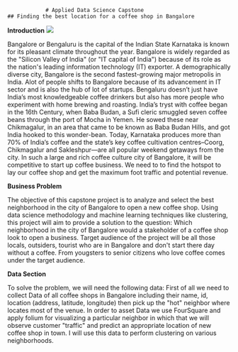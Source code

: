                # Applied Data Science Capstone
    ## Finding the best location for a coffee shop in Bangalore

**Introduction**
![](https://upload.wikimedia.org/wikipedia/commons/thumb/2/23/UB_City_at_night_.jpg/1280px-UB_City_at_night_.jpg)

Bangalore or Bengaluru is the capital of the Indian State Karnataka is known for its pleasant climate throughout the year.
Bangalore is widely regarded as the "Silicon Valley of India" (or "IT capital of India") because of its role as the nation's leading information technology (IT) exporter. A demographically diverse city, Bangalore is the second fastest-growing major metropolis in India.
Alot of people shifts to Bangalore because of its advancement in IT sector and is also the hub of lot of startups. Bengaluru doesn’t just have India’s most knowledgeable coffee drinkers but also has more people who experiment with home brewing and roasting. 
India’s tryst with coffee began in the 16th Century, when Baba Budan, a Sufi cleric smuggled seven coffee beans through the port of Mocha in Yemen. He sowed these near Chikmagalur, in an area that came to be known as Baba Budan Hills, and got India hooked to this wonder-bean. 
Today, Karnataka produces more than 70% of India’s coffee and the state’s key coffee cultivation centres–Coorg, Chikmagalur and Sakleshpur—are all popular weekend getaways from the city.
In such a large and rich coffee culture city of Bangalore, it will be competitive to start up coffee business. We need to to find the hotspot to lay our coffee shop and get the maximum foot traffic and potential 
revenue.

**Business Problem**

The objective of this capstone project is to analyze and select the best neighborhood in the city of Bangalore to open a new coffee shop. Using data science methodology and machine learning techniques like clustering, this project will aim to provide a solution to the question:
Which neighborhood in the city of Bangalore would a stakeholder of a coffee shop look to open a business.
Target audience of the project will be all those locals, outsiders, tourist who are in Bangalore and don't start there day without a coffee. From yougsters to senior citizens who love coffee comes under the target audience.

**Data Section**

To solve the problem, we will need the following data:
First of all we need to collect Data of all coffee shops in Bangalore including their name, id, location (address, latitude, longitude) then pick up the "hot" neighbor where locates most of the venue. 
In order to asset Data we use FourSquare and apply folium for visualizing a particular neighbor in which that we will observe customer "traffic" and predict an appropriate location of new coffee shop in town.
I will use this data to perform clustering on various neighborhoods.











